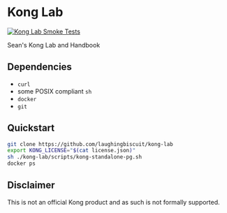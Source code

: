 # Kong Lab

[![Kong Lab Smoke Tests](https://github.com/laughingbiscuit/kong-lab/actions/workflows/kong-lab.yaml/badge.svg)](https://github.com/laughingbiscuit/kong-lab/actions/workflows/kong-lab.yaml)

Sean's Kong Lab and Handbook

## Dependencies

- `curl`
- some POSIX compliant `sh`
- `docker`
- `git`

## Quickstart

```sh
git clone https://github.com/laughingbiscuit/kong-lab
export KONG_LICENSE="$(cat license.json)"
sh ./kong-lab/scripts/kong-standalone-pg.sh
docker ps
```

## Disclaimer

This is not an official Kong product and as such is not formally supported.
